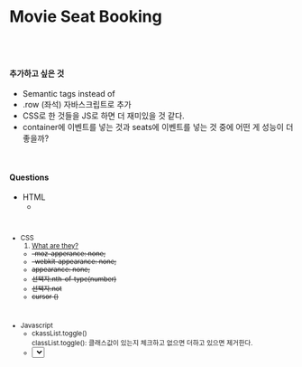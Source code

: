 # Movie Seat Booking


<br/><br/>

#### 추가하고 싶은 것
- Semantic tags instead of <div>
- .row (좌석) 자바스크립트로 추가
- CSS로 한 것들을 JS로 하면 더 재미있을 것 같다.
- container에 이벤트를 넣는 것과 seats에 이벤트를 넣는 것 중에 어떤 게 성능이 더 좋을까? 

<br/>

#### Questions
* HTML
    * <small>

<br/>

* CSS
    01. [What are they?](https://sohyeon-oh.netlify.app/#/HTML-CSS/css%ED%8A%B9%EC%84%B1)
    * ~~-moz-apperance: none;~~
    * ~~-webkit-appearance: none;~~
    * ~~appearance: none;~~
    * ~~선택자:nth-of-type(number)~~
    * ~~선택자:not~~
    * ~~cursor ()~~
<br/>

* Javascript
    * ckassList.toggle()  
        classList.toggle(): 클래스값이 있는지 체크하고 없으면 더하고 있으면 제거한다.
    * <select>.selectedIndex